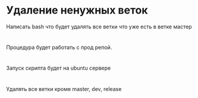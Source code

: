 # Удаление ненужных веток

Написать bash что будет удалять все ветки что уже есть в  ветке мастер

#
Процедура будет работать с прод репой. 

#
Запуск скрипта будет на ubuntu сервере

#
Удалять все ветки кроме master, dev, release
